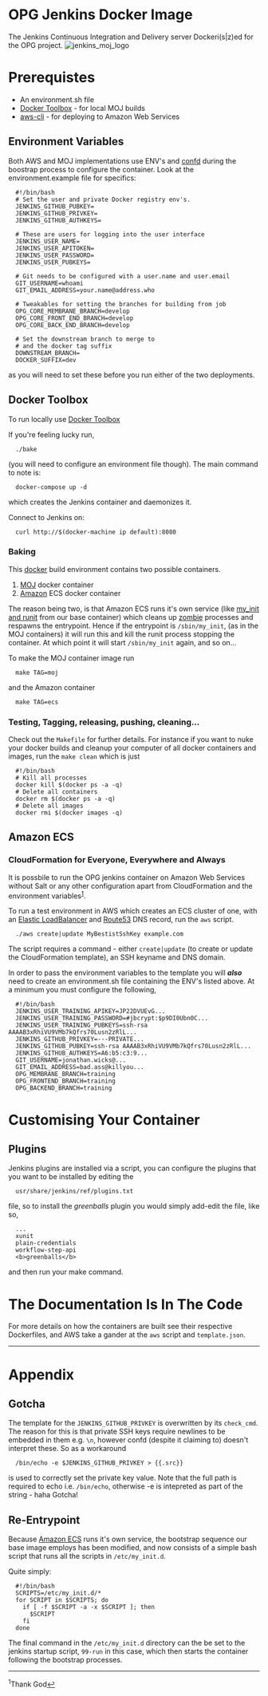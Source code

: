 # OPG Jenkins Docker Image
The Jenkins Continuous Integration and Delivery server Dockeri(s|z)ed for the OPG project.
![jenkins_moj_logo](https://cloud.githubusercontent.com/assets/13198078/9408279/47665d26-4809-11e5-9c3f-4113dd3aa07e.png)
# Prerequistes
* An environment.sh file
* [Docker Toolbox](https://www.docker.com/toolbox) - for local MOJ builds
* [aws-cli](http://aws.amazon.com/cli/) - for deploying to Amazon Web Services

## Environment Variables
Both AWS and MOJ implementations use ENV's and [confd](https://github.com/kelseyhightower/confd) during the boostrap process to configure the container. Look at the environment.example file for specifics:
```
  #!/bin/bash
  # Set the user and private Docker registry env's.
  JENKINS_GITHUB_PUBKEY=
  JENKINS_GITHUB_PRIVKEY=
  JENKINS_GITHUB_AUTHKEYS=

  # These are users for logging into the user interface
  JENKINS_USER_NAME=
  JENKINS_USER_APITOKEN=
  JENKINS_USER_PASSWORD=
  JENKINS_USER_PUBKEYS=

  # Git needs to be configured with a user.name and user.email
  GIT_USERNAME=whoami
  GIT_EMAIL_ADDRESS=your.name@address.who

  # Tweakables for setting the branches for building from job
  OPG_CORE_MEMBRANE_BRANCH=develop
  OPG_CORE_FRONT_END_BRANCH=develop
  OPG_CORE_BACK_END_BRANCH=develop

  # Set the downstream branch to merge to
  # and the docker tag suffix
  DOWNSTREAM_BRANCH=
  DOCKER_SUFFIX=dev
```
as you will need to set these before you run either of the two deployments.

## Docker Toolbox
To run locally use [Docker Toolbox](https://www.docker.com/toolbox)

If you're feeling lucky run, 
```
  ./bake
```
(you will need to configure an environment file though). The main command to note is:
```
  docker-compose up -d
```  
which creates the Jenkins container and daemonizes it. 

Connect to Jenkins on:
```
  curl http://$(docker-machine ip default):8080
```

### Baking
This [docker](https://www.docker.com/) build environment contains two possible containers.

1. [MOJ](https://www.youtube.com/watch?v=nr90nbqxuZk) docker container
2. [Amazon](http://www.sheppardsoftware.com/images/South%20America/factfile/Amazon_Rainforest.jpg) ECS docker container

The reason being two, is that Amazon ECS runs it's own service (like [my_init and runit](https://github.com/phusion/baseimage-docker) from our base container) which cleans up [zombie](http://3.bp.blogspot.com/-LE9q0n6-hKg/TqQI-NneSzI/AAAAAAAAAYs/a0GpdT5aBHE/s1600/npc_44_fat_zombie.png) processes and respawns the entrypoint. Hence if the entrypoint is ```/sbin/my_init```, (as in the MOJ containers) it will run this and kill the runit process stopping the container. At which point it will start ```/sbin/my_init``` again, and so on...

To make the MOJ container image run
```
  make TAG=moj
```
and the Amazon container
```
  make TAG=ecs
```

### Testing, Tagging, releasing, pushing, cleaning...
Check out the ```Makefile``` for further details. For instance if you want to nuke your docker builds and cleanup your computer of all docker containers and images, run the ```make clean``` which is just
```
  #!/bin/bash
  # Kill all processes
  docker kill $(docker ps -a -q)
  # Delete all containers
  docker rm $(docker ps -a -q)
  # Delete all images
  docker rmi $(docker images -q)
``` 
## Amazon ECS
### CloudFormation for Everyone, Everywhere and Always
It is possbile to run the OPG jenkins container on Amazon Web Services without Salt or any other configuration apart from CloudFormation and the environment variables<sup id="a1">[1](#f1)</sup>.

To run a test environment in AWS which creates an ECS cluster of one, with an [Elastic LoadBalancer](https://aws.amazon.com/documentation/elastic-load-balancing/) and [Route53](http://docs.aws.amazon.com/Route53/latest/DeveloperGuide/Welcome.html) DNS record, run the ```aws``` script. 
```
  ./aws create|update MyBestistSshKey example.com
```
The script requires a command - either ```create|update``` (to create or update the CloudFormation template), an SSH keyname and DNS domain.

In order to pass the environment variables to the template you will ***also*** need to create an environment.sh file containing the ENV's listed above. At a minimum you must configure the following,
```
  #!/bin/bash
  JENKINS_USER_TRAINING_APIKEY=JP22DVUEvG...
  JENKINS_USER_TRAINING_PASSWORD=#jbcrypt:$p9DI0Ubn0C...
  JENKINS_USER_TRAINING_PUBKEYS=ssh-rsa AAAAB3xRhiVU9VMb7kQfrs70Lusn2zRlL...
  JENKINS_GITHUB_PRIVKEY=---PRIVATE...
  JENKINS_GITHUB_PUBKEY=ssh-rsa AAAAB3xRhiVU9VMb7kQfrs70Lusn2zRlL...
  JENKINS_GITHUB_AUTHKEYS=A6:b5:c3:9...
  GIT_USERNAME=jonathan.wicks@...
  GIT_EMAIL_ADDRESS=bad.ass@killyou...
  OPG_MEMBRANE_BRANCH=training
  OPG_FRONTEND_BRANCH=training
  OPG_BACKEND_BRANCH=training
```

# Customising Your Container
## Plugins
Jenkins plugins are installed via a script, you can configure the plugins that you want to be installed by editing the 
```
  usr/share/jenkins/ref/plugins.txt
```
file, so to install the *greenballs* plugin you would simply add-edit the file, like so,
```
  ...
  xunit
  plain-credentials
  workflow-step-api
  <b>greenballs</b>
```
and then run your make command. 

# The Documentation Is In The Code

For more details on how the containers are built see their respective Dockerfiles, and AWS take a gander at the ```aws``` script and ```template.json```.

---
# Appendix
## Gotcha
The template for the ```JENKINS_GITHUB_PRIVKEY``` is overwritten by its ```check_cmd```. The reason for this is that private SSH keys require newlines to be embedded in them e.g. ```\n```, however confd (despite it claiming to) doesn't interpret these. So as a workaround
```
  /bin/echo -e $JENKINS_GITHUB_PRIVKEY > {{.src}}
```
is used to correctly set the private key value. Note that the full path is required to echo i.e. ```/bin/echo```, otherwise -e is intepreted as part of the string - haha Gotcha!

## Re-Entrypoint
Because [Amazon ECS](http://docs.aws.amazon.com/AmazonECS/latest/developerguide/Welcome.html) runs it's own service, the bootstrap sequence our base image employs has been modified, and now consists of a simple bash script that runs all the scripts in ```/etc/my_init.d```.

Quite simply:
```
  #!/bin/bash
  SCRIPTS=/etc/my_init.d/*
  for SCRIPT in $SCRIPTS; do
    if [ -f $SCRIPT -a -x $SCRIPT ]; then
      $SCRIPT
    fi
  done
```

The final command in the ```/etc/my_init.d``` directory can the be set to the jenkins startup script, ```99-run``` in this case, which then starts the container following the bootstrap processes.

---
<sup>1</sup>Thank God[↩](#a1)</br>


